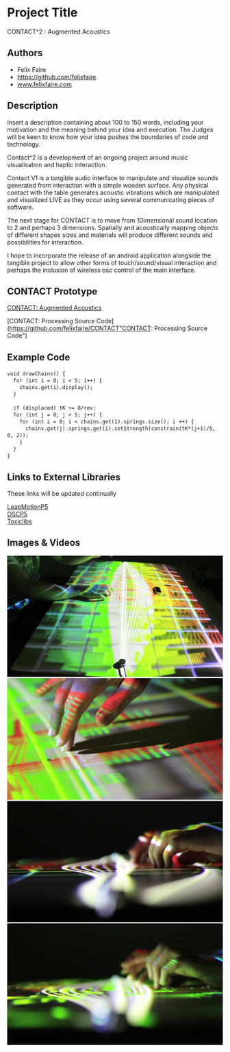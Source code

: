 # Project Title
CONTACT^2 : Augmented Acoustics

## Authors
- Felix Faire
- https://github.com/felixfaire
- www.felixfaire.com

## Description
Insert a description containing about 100 to 150 words, including your motivation and the meaning behind your idea and execution. The Judges will be keen to know how your idea pushes the boundaries of code and technology. 

Contact^2 is a development of an ongoing project around music visualisation and haptic interaction.

Contact V1 is a tangible audio interface to manipulate and visualize sounds generated from interaction with a simple wooden surface.
Any physical contact with the table generates acoustic vibrations which are manipulated and visualized LIVE as they occur using several communicating pieces of software.

The next stage for CONTACT is to move from 1Dimensional sound location to 2 and perhaps 3 dimensions. Spatially and acoustically mapping objects of different shapes sizes and materials will produce different sounds and possibilities for interaction.

I hope to incorporate the release of an android application alongside the tangible project to allow other forms of touch/sound/visual interaction and perhaps the inclusion of wireless osc control of the main interface.

## CONTACT Prototype

[CONTACT: Augmented Acoustics](https://vimeo.com/82107250 "CONTACT: Augmented Acoustics")  

[CONTACT: Processing Source Code](https://github.com/felixfaire/CONTACT"CONTACT: Processing Source Code")

## Example Code
```
void drawChains() {
  for (int i = 0; i < 5; i++) {
    chains.get(i).display();
  }

  if (displaced) tK += 8/rev;
  for (int j = 0; j < 5; j++) {
    for (int i = 0; i < chains.get(1).springs.size(); i ++) {
      chains.get(j).springs.get(i).setStrength(constrain(tK*(j+1)/5, 0, 2));
    }
  }
}
```
## Links to External Libraries
These links will be updated continually

[LeapMotionP5](http://www.onformative.com/blog/leap-motion-library-for-processing/ "LeapMotionP5")  
[OSCP5](http://www.sojamo.de/libraries/oscP5/ "OSCP5")  
[Toxiclibs](http://toxiclibs.org/ "Toxiclibs")  


## Images & Videos

![Example Image](project_images/contact-1.jpg?raw=true "Contact-1")
![Example Image](project_images/contact-2.jpg?raw=true "Contact-2")
![Example Image](project_images/contact-3.jpg?raw=true "Contact-3")
![Example Image](project_images/contact-4.jpg?raw=true "Contact-4")


